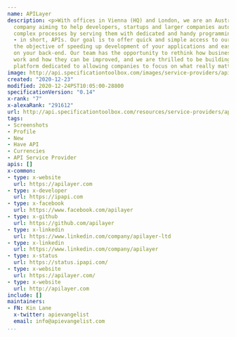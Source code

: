 ```yaml
---
name: APILayer
description: <p>With offices in Vienna (HQ) and London, we are an Austrian technology
  company aiming to help developers, startups and larger companies automate and outsource
  complex processes by serving them with dedicated and handy programming interfaces
  - in short, APIs. Our goal is to offer quick and simple access to our software with
  the objective of speeding up development of your applications and easing the burden
  on your back-end. Our team has the opportunity to rethink how business processes
  work and how they can be improved, and we are thrilled to be building an entire
  platform dedicated to allowing companies to focus on what really matters.</p>
image: http://api.specificationtoolbox.com/images/service-providers/apilayer.jpg
created: "2020-12-23"
modified: 2020-12-24PST10:05:00-28800
specificationVersion: "0.14"
x-rank: "7"
x-alexaRank: "291612"
url: http://api.specificationtoolbox.com/resources/service-providers/apilayer/
tags:
- Screenshots
- Profile
- New
- Have API
- Currencies
- API Service Provider
apis: []
x-common:
- type: x-website
  url: https://apilayer.com
- type: x-developer
  url: https://ipapi.com
- type: x-facebook
  url: https://www.facebook.com/apilayer
- type: x-github
  url: https://github.com/apilayer
- type: x-linkedin
  url: https://www.linkedin.com/company/apilayer-ltd
- type: x-linkedin
  url: https://www.linkedin.com/company/apilayer
- type: x-status
  url: https://status.ipapi.com/
- type: x-website
  url: https://apilayer.com/
- type: x-website
  url: http://apilayer.com
include: []
maintainers:
- FN: Kin Lane
  x-twitter: apievangelist
  email: info@apievangelist.com
...
```

